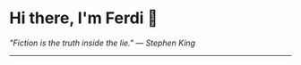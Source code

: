 <h1>Hi there, I'm Ferdi 👋</h1>

<p><em>
  "Fiction is the truth inside the lie." — Stephen King
</em></p>

---
